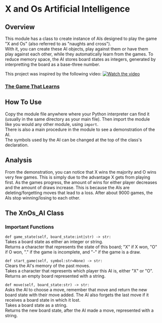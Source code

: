 # X and Os Artificial Intelligence
## Overview
This module has a class to create instance of AIs designed to play the game "X and Os" (also referred to as "naughts and cross").<br>
With it, you can create these AI objects, play against them or have them play against each other, while they automatically learn from the games. To reduce memory space, the AI stores board states as integers, generated by interpretting the board as a base-three number.<br>

This project was inspired by the following video:
[![Watch the video](https://img.youtube.com/vi/sw7UAZNgGg8/maxresdefault.jpg)](https://youtu.be/sw7UAZNgGg8)

### [The Game That Learns](https://youtu.be/sw7UAZNgGg8)

## How To Use
Copy the module file anywhere where your Python interpreter can find it (usually in the same directory as your main file). Then import the module like you would any other module, using `import`.<br>
There is also a main procedure in the module to see a demonstration of the AI.<br>
The symbols used by the AI can be changed at the top of the class's declaration.

## Analysis
From the demonstration, you can notice that X wins the majority and O wins very few games. This is simply due to the advantage X gets from playing first. As the games progress, the amount of wins for either player decreases and the amount of draws increase. This is because the AIs are deleting/forgetting moves that lead to a loss. After about 9000 games, the AIs stop winning/losing to each other.

## The XnOs_AI Class
### Important Functions
`def game_state(self, board_state:int|str) -> str:`<br>
Takes a board state as either an integer or string.<br>
Returns a character that represents the state of this board; "X" if X won, "O" if O won, "." if the game is incomplete, and "-" if the game is a draw.

`def start_game(self, symbol:str=None) -> str:`<br>
Clears the AI's memory of the past moves.<br>
Takes a character that represents which player this AI is, either "X" or "O".<br>
Returns an empty board represented with a string.

`def move(self, board_state:str) -> str:`<br>
Asks the AI to choose a move, remember that move and return the new board state with their move added. The AI also forgets the last move if it receives a board state in which it lost.<br>
Takes a board state as a string.<br>
Returns the new board state, after the AI made a move, represented with a string.
